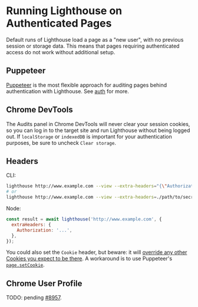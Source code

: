 # Running Lighthouse on Authenticated Pages

Default runs of Lighthouse load a page as a "new user", with no previous session or storage data. This means that pages requiring authenticated access do not work without additional setup.

## Puppeteer

[Puppeteer](https://pptr.dev) is the most flexible approach for auditing pages behind authentication with Lighthouse. See [auth](./auth) for more.

## Chrome DevTools

The Audits panel in Chrome DevTools will never clear your session cookies, so you can log in to the target site and run Lighthouse without being logged out. If `localStorage` or `indexedDB` is important for your authentication purposes, be sure to uncheck `Clear storage`.

## Headers

CLI:
```sh
lighthouse http://www.example.com --view --extra-headers="{\"Authorization\":\"...\"}"
# or
lighthouse http://www.example.com --view --extra-headers=./path/to/secret/headers.json
```

Node:
```js
const result = await lighthouse('http://www.example.com', {
  extraHeaders: {
    Authorization: '...',
  },
});
```

You could also set the `Cookie` header, but beware: it will [override any other Cookies you expect to be there](https://github.com/GoogleChrome/lighthouse/pull/9170). A workaround is to use Puppeteer's [`page.setCookie`](https://github.com/GoogleChrome/puppeteer/blob/master/docs/api.md#pagesetcookiecookies).

## Chrome User Profile

TODO: pending [#8957](https://github.com/GoogleChrome/lighthouse/issues/8957).
